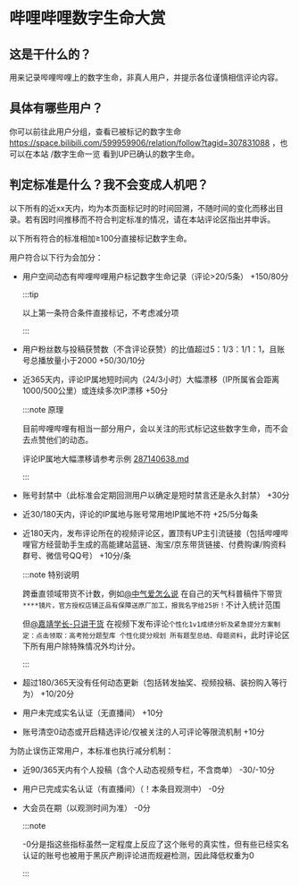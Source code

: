 # 哔哩哔哩数字生命大赏

## 这是干什么的？

用来记录哔哩哔哩上的数字生命，非真人用户，并提示各位谨慎相信评论内容。

## 具体有哪些用户？

你可以前往此用户分组，查看已被标记的数字生命 https://space.bilibili.com/599959906/relation/follow?tagid=307831088 ，也可以在本站 /数字生命一览 看到UP已确认的数字生命。

## 判定标准是什么？我不会变成人机吧？

以下所有的近xx天内，均为本页面标记时的时间回溯，不随时间的变化而移出目录。若有因时间推移而不符合判定标准的情况，请在本站评论区指出并申诉。

以下所有符合的标准相加≥100分直接标记数字生命。

用户符合以下行为会加分：

- 用户空间动态有哔哩哔哩用户标记数字生命记录（评论>20/5条） +150/80分

  :::tip

  以上第一条符合条件直接标记，不考虑减分项

  :::

- 用户粉丝数与投稿获赞数（不含评论获赞）的比值超过5：1/3：1/1：1，且账号总播放量小于2000 +50/30/10分

- 近365天内，评论IP属地短时间内（24/3小时）大幅漂移（IP所属省会距离1000/500公里）或连续多次IP漂移 +50分

  :::note 原理

  目前哔哩哔哩有相当一部分用户，会以关注的形式标记这些数字生命，而不会去点赞他们的动态。

  评论IP属地大幅漂移请参考示例 [287140638.md](./数字生命一览/287140638#deepseek的现实可能性分析)

  :::

- 账号封禁中（此标准会定期回测用户以确定是短时禁言还是永久封禁） +30分

- 近30/180天内，评论的IP属地与账号常用地IP属地不符 +25/5分每条

- 近180天内，发布评论所在的视频评论区，置顶有UP主引流链接（包括哔哩哔哩官方经营助手生成的高能建站蓝链、淘宝/京东带货链接、付费购课/购资料群号、微信号QQ号） +10分/条

  :::note 特别说明

  跨垂直领域带货不计数，例如[@中气爱怎么说](https://www.bilibili.com/video/BV17Dd6Y4EAB/) 在自己的天气科普稿件下带货`****镜片，官方授权店铺正品有保障送原厂加工，报我名字给25折！`不计入统计范围
  
  但[@嘉靖学长-只讲干货](https://www.bilibili.com/video/BV14bRpY9Etk) 在视频下发布评论`个性化1v1成绩分析及紧急提分方案制定：点击领取：高考抢分题型库 个性化提分规划 所有题型总结、母题资料`，此时评论区下所有用户除特殊情况外均计分。

  :::

- 超过180/365天没有任何动态更新（包括转发抽奖、视频投稿、装扮购入等行为） +10/20分

- 用户未完成实名认证（无直播间） +10分

- 账号清空0动态或开启精选评论/仅被关注的人可评论等限流机制 +10分

为防止误伤正常用户，本标准也执行减分机制：

- 近90/365天内有个人投稿（含个人动态视频专栏，不含商单） -30/-10分 

- 用户已完成实名认证（有直播间）（！本条目观测中） -0分

- 大会员在期（以观测时间为准） -0分

  :::note

  -0分是指这些指标虽然一定程度上反应了这个账号的真实性，但有些已经实名认证的账号也被用于黑灰产刷评论进而规避检测，因此降低权重为0
  
  :::